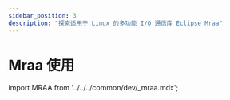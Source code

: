 ```yaml
---
sidebar_position: 3
description: "探索适用于 Linux 的多功能 I/O 通信库 Eclipse Mraa"
---
```


# Mraa 使用

import MRAA from '../../../common/dev/\_mraa.mdx';

<MRAA install_by_source_code={true} branch="Add_Radxa_ROCK2_Series_Support" />
